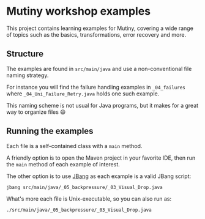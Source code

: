 # Mutiny workshop examples

This project contains learning examples for Mutiny, covering a wide range of topics such as the basics, transformations, error recovery and more.

## Structure

The examples are found in `src/main/java` and use a non-conventional file naming strategy.

For instance you will find the failure handling examples in `_04_failures` where `_04_Uni_Failure_Retry.java` holds one such example.

This naming scheme is not usual for Java programs, but it makes for a great way to organize files 😄

## Running the examples

Each file is a self-contained class with a `main` method.

A friendly option is to open the Maven project in your favorite IDE, then run the `main` method of each example of interest.

The other option is to use [JBang](https://www.jbang.dev/) as each example is a valid JBang script:

```shell
jbang src/main/java/_05_backpressure/_03_Visual_Drop.java
```

What's more each file is Unix-executable, so you can also run as:

```shell
./src/main/java/_05_backpressure/_03_Visual_Drop.java
```
